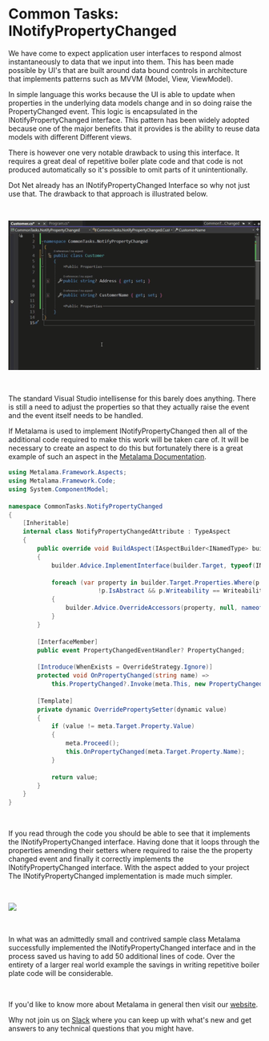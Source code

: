 # Common Tasks: INotifyPropertyChanged

We have come to expect application user interfaces to respond almost instantaneously to data that we input into them. This has been made possible by UI's that are built around data bound controls in architecture that implements patterns such as MVVM (Model, View, ViewModel).

In simple language this works because the UI is able to update when properties in the underlying data models change and in so doing raise the PropertyChanged event. This logic is encapsulated in the INotifyPropertyChanged interface. This pattern has been widely adopted because one of the major benefits that it provides is the ability to reuse data models with different Different views.

There is however one very notable drawback to using this interface. It requires a great deal of repetitive boiler plate code and that code is not produced automatically so it's possible to omit parts of it unintentionally.

Dot Net already has an INotifyPropertyChanged Interface so why not just use that. The drawback to that approach is illustrated below.

<br>

![](images/ct1.gif)

<br>

The standard Visual Studio intellisense for this barely does anything. There is still a need to adjust the properties so that they actually raise the event and the event itself needs to be handled.

If Metalama is used to implement INotifyPropertyChanged then all of the additional code required to make this work will be taken care of. It will be necessary to create an aspect to do this but fortunately there is a great example of such an aspect in the [Metalama Documentation](https://doc.postsharp.net/metalama/examples/notifypropertychanged).

```c#
using Metalama.Framework.Aspects;
using Metalama.Framework.Code;
using System.ComponentModel;

namespace CommonTasks.NotifyPropertyChanged
{
    [Inheritable]
    internal class NotifyPropertyChangedAttribute : TypeAspect
    {
        public override void BuildAspect(IAspectBuilder<INamedType> builder)
        {
            builder.Advice.ImplementInterface(builder.Target, typeof(INotifyPropertyChanged), OverrideStrategy.Ignore);

            foreach (var property in builder.Target.Properties.Where(p =>
                         !p.IsAbstract && p.Writeability == Writeability.All))
            {
                builder.Advice.OverrideAccessors(property, null, nameof(this.OverridePropertySetter));
            }
        }

        [InterfaceMember]
        public event PropertyChangedEventHandler? PropertyChanged;

        [Introduce(WhenExists = OverrideStrategy.Ignore)]
        protected void OnPropertyChanged(string name) =>
            this.PropertyChanged?.Invoke(meta.This, new PropertyChangedEventArgs(name));

        [Template]
        private dynamic OverridePropertySetter(dynamic value)
        {
            if (value != meta.Target.Property.Value)
            {
                meta.Proceed();
                this.OnPropertyChanged(meta.Target.Property.Name);
            }

            return value;
        }
    }
}
```

<br>

If you read through the code you should be able to see that it implements the INotifyPropertyChanged interface. Having done that it loops through the properties amending their setters where required to raise the the property changed event and finally it correctly implements the INotifyPropertyChanged interface. With the aspect added to your project The INotifyPropertyChanged implementation is made much simpler.

<br>

![](images/ct2.gif)

<br>

In what was an admittedly small and contrived sample class Metalama successfully implemented the INotifyPropertyChanged interface and in the process saved us having to add 50 additional lines of code. Over the entirety of a larger real world example the savings in writing repetitive boiler plate code will be considerable.

<br>

If you'd like to know more about Metalama in general then visit our [website](https://www.postsharp.net/metalama).

Why not join us on [Slack](https://www.postsharp.net/slack) where you can keep up with what's new and get answers to any technical questions that you might have.

